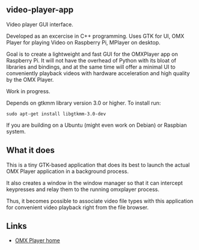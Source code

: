 video-player-app
----------------

Video player GUI interface.

Developed as an excercise in C++ programming. Uses GTK for UI, OMX
Player for playing Video on Raspberry Pi, MPlayer on desktop.

Goal is to create a lightweight and fast GUI for the OMXPlayer app on
Raspberry Pi. It will not have the overhead of Python with its bloat
of libraries and bindings, and at the same time will offer a minimal
UI to conveniently playback videos with hardware acceleration and high
quality by the OMX Player.

Work in progress.

Depends on gtkmm library version 3.0 or higher. To install run:

    sudo apt-get install libgtkmm-3.0-dev

If you are building on a Ubuntu (might even work on Debian) or
Raspbian system.

What it does
------------

This is a tiny GTK-based application that does its best to launch the
actual OMX Player application in a background process.

It also creates a window in the window manager so that it can
intercept keypresses and relay them to the running omxplayer process.

Thus, it becomes possible to associate video file types with this
application for convenient video playback right from the file browser.

Links
-----

* [OMX Player home](https://github.com/popcornmix/omxplayer)